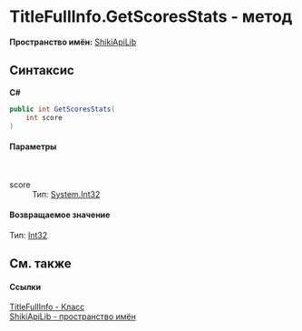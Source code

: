 # TitleFullInfo.GetScoresStats - метод
 

**Пространство имён:**&nbsp;<a href="N_ShikiApiLib.md">ShikiApiLib</a><br />

## Синтаксис

**C#**<br />
``` C#
public int GetScoresStats(
	int score
)
```


#### Параметры
&nbsp;<dl><dt>score</dt><dd>Тип:&nbsp;<a href="http://msdn2.microsoft.com/ru-ru/library/td2s409d" target="_blank">System.Int32</a><br /></dd></dl>

#### Возвращаемое значение
Тип:&nbsp;<a href="http://msdn2.microsoft.com/ru-ru/library/td2s409d" target="_blank">Int32</a>

## См. также


#### Ссылки
<a href="T_ShikiApiLib_TitleFullInfo.md">TitleFullInfo - Класс</a><br /><a href="N_ShikiApiLib.md">ShikiApiLib - пространство имён</a><br />
